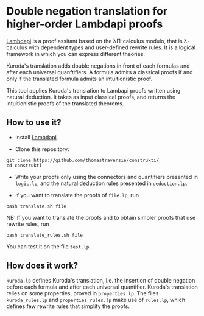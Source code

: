# Double negation translation for higher-order Lambdapi proofs

[Lambdapi](https://github.com/Deducteam/lambdapi) is a proof assitant based on the λΠ-calculus modulo, that is λ-calculus with dependent types and user-defined rewrite rules. It is a logical framework in which you can express different theories.

Kuroda's translation adds double negations in front of each formulas and after each universal quanftifiers. A formula admits a classical proofs if and only if the translated formula admits an intuitionistic proof.

This tool applies Kuroda's translation to Lambapi proofs written using natural deduction. It takes as input classical proofs, and returns the intuitionistic proofs of the translated theorems.


## How to use it?

- Install [Lambdapi](https://github.com/Deducteam/lambdapi).

- Clone this repository:
```
git clone https://github.com/thomastraversie/construkti/
cd construkti
```
- Write your proofs only using the connectors and quantifiers presented in `logic.lp`, and the natural deduction rules presented in `deduction.lp`. 

- If you want to translate the proofs of `file.lp`, run 
```
bash translate.sh file
```

NB: If you want to translate the proofs and to obtain simpler proofs that use rewrite rules, run 
```
bash translate_rules.sh file
```
You can test it on the file `test.lp`.


## How does it work?

`kuroda.lp` defines Kuroda's translation, i.e. the insertion of double negation before each formula and after each universal quantifier. Kuroda's translation relies on some properties, proved in `properties.lp`. The files `kuroda_rules.lp` and `properties_rules.lp` make use of `rules.lp`, which defines few rewrite rules that simplify the proofs.